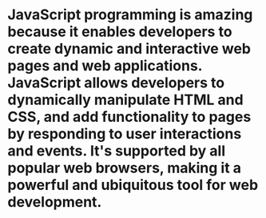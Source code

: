 # JavaScript programming is amazing because it enables developers to create dynamic and interactive web pages and web applications. JavaScript allows developers to dynamically manipulate HTML and CSS, and add functionality to pages by responding to user interactions and events. It's supported by all popular web browsers, making it a powerful and ubiquitous tool for web development.